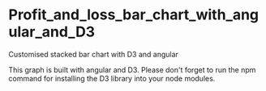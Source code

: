 # Profit_and_loss_bar_chart_with_angular_and_D3
Customised stacked bar chart with D3 and angular

This graph is built with angular and D3. Please don't forget to run the npm command for installing the D3 library into your node modules.
